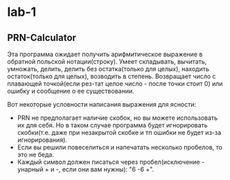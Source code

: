 # lab-1

## PRN-Calculator

Эта программа ожидает получить арифмитическое выражение в обратной польской нотации(строку). Умеет складывать, вычитать, умножать, делить, делить без остатка(только для целых), находить остаток(только для целых), возводить в степень. Возвращает число с плавающей точкой(если рез-тат целое число - после точки стоит 0) или ошибку и сообщение о ее существовании.

Вот некоторые условности написания выражения для ясности:

+ PRN не предполагает наличие скобок, но вы можете использовать их для себя. Но в таком случае программа будет игнорировать скобки(т.е. даже при незакрытой скобке и тп ошибки не будет из-за игнорирования).
+ Если вы решили повеселиться и напечатать несколько пробелов, то это не беда.
+ Каждый символ должен писаться через пробел(исключение - унарный + и -, если они вам нужны): "6 -6 +".
